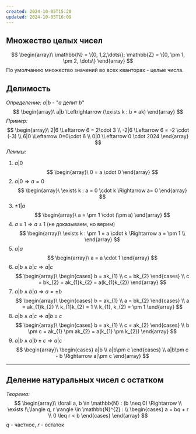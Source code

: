 ```yaml
---
created: 2024-10-05T15:20
updated: 2024-10-05T16:09
---
```

## Множество целых чисел

$$
\begin{array}\
\mathbb{N} = \{0, 1,2,\dots\}; \mathbb{Z} = \{0, \pm 1, \pm 2, \dots\}
\end{array}
$$
По умолчанию множество значений во всех кванторах - целые числа.

## Делимость

*Определение:* $a|b$ - "$a$ делит $b$"
$$
\begin{array}\
a|b \Leftrightarrow (\exists k : b = ak)
\end{array}
$$
*Пример:* 
$$
\begin{array}\
2|6 \Leftarrow 6 = 2\cdot 3 \\
-2|6 \Leftarrow 6 = -2 \cdot (-3) \\
6|0 \Leftarrow 0=0\cdot 6 \\
0|0 \Leftarrow 0 \cdot 2024
\end{array}
$$
*Леммы:* 
1. $a|0$
$$
\begin{array}\
0 = a \cdot 0
\end{array}
$$
2. $a|0 \Rightarrow a=0$
$$
\begin{array}\
\exists k : a = 0 \cdot k \Rightarrow a= 0
\end{array}
$$
3. $\pm 1 | a$
$$
\begin{array}\
a = \pm 1 \cdot (\pm a)
\end{array}
$$
4. $a \pm 1 \Rightarrow a \pm 1$ (не доказываем, но верим)
$$
\begin{array}\
\exists k : \pm 1 = a \cdot k \Rightarrow a = \pm 1 \\
\end{array}
$$
5. $a|a$
$$
\begin{array}\
a = a \cdot 1
\end{array}
$$
6. $a|b \wedge b|c \Rightarrow a|c$
$$
\begin{array}\
\begin{cases}
b = ak_{1} \\
c = bk_{2}
\end{cases} \\
c = bk_{2} = ak_{1}k_{2} = a(k_{1}k_{2})
\end{array}
$$
7. $a|b \wedge b|a \Rightarrow a= \pm b$
$$
\begin{array}\
\begin{cases}
b = ak_{1} \\
a = bk_{2}
\end{cases} \\
a = ak_{1}k_{2} \\
k_{1}k_{2} = 1 \\
k_{1}, k_{2} = \pm 1
\end{array}
$$
8. $a|b \wedge a|c \Rightarrow a|b \pm c$
$$
\begin{array}\
\begin{cases}
b = ak_{1} \\
c = ak_{2} 
\end{cases} \\
b \pm c = ak_{1} \pm ak_{2} = a(k_{1} \pm k_{2})
\end{array}
$$
9. $a|b \wedge a|b\pm c \Rightarrow a|c$ 
$$
\begin{array}\
\begin{cases}
a|b \\
a|b\pm c
\end{cases} \\
a|b\pm c - b \Rightarrow a|\pm c
\end{array}
$$
---
## Деление натуральных чисел с остатком

*Теорема:* 
$$
\begin{array}\
\forall a, b \in \mathbb{N} : (b \neq 0) \Rightarrow  \\
\exists !\;\langle q, r \rangle \in \mathbb{N}^{2} : \\
\begin{cases}
a = bq + r \\
0 \leq r < b
\end{cases}
\end{array}
$$
$q$ - частное, $r$ - остаток